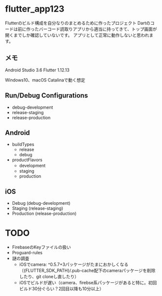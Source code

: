 # flutter_app123

Flutterのビルド構成を自分なりのまとめるために作ったプロジェクト
Dartのコードは前に作ったバーコード読取りアプリから適当に持ってきて、トップ画面が開くまでしか確認していないです。
アプリとして正常に動作しないと思われます。

## メモ
Android Studio 3.6
Flutter 1.12.13

Windows10、macOS Catalinaで動く想定

## Run/Debug Configurations
- debug-development
- release-staging
- release-production

## Android
- buildTypes
  - release
  - debug
- productFlavors
  - development　
  - staging
  - production
 
## iOS
- Debug (debug-development)
- Staging (release-staging)
- Production (release-production)
 
# TODO
- FirebaseのKeyファイルの扱い
- Proguard-rules
- 謎の調査
  - iOSでcamera: ^0.5.7+3パッケージがたまにおかしくなる（{FLUTTER_SDK_PATH}/.pub-cache配下のcameraパッケージを削除したり、git cloneし直したり）
  - iOSでビルドが遅い（camera、firebse系パッケージがあると特に。初回ビルド30分ぐらい？2回目以降も10分以上）
